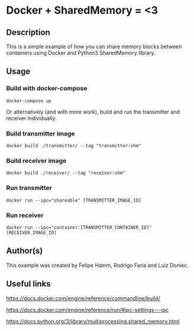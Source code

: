 # Docker + SharedMemory = <3
## Description
This is a simple example of how you can share memory blocks between containers using Docker and Python3 SharedMemory library.

## Usage

### Build with docker-compose
```docker-compose up```

Or alternatively (and with more work), build and run the transmitter and receiver individually:

### Build transmitter image
```docker build ./transmitter/ --tag "transmitter:shm"```

### Build receiver image 
```docker build ./receiver/ --tag "receiver:shm"```

### Run transmitter
```docker run --ipc="shareable" [TRANSMITTER_IMAGE_ID]```

### Run receiver
```docker run --ipc="container:[TRANSMITTER_CONTAINER_ID]" [RECEIVER_IMAGE_ID]```

## Author(s)
This example was created by Felipe Hamm, Rodrigo Faria and Luiz Doniec.

## Useful links

https://docs.docker.com/engine/reference/commandline/build/

https://docs.docker.com/engine/reference/run/#ipc-settings---ipc

https://docs.python.org/3/library/multiprocessing.shared_memory.html
